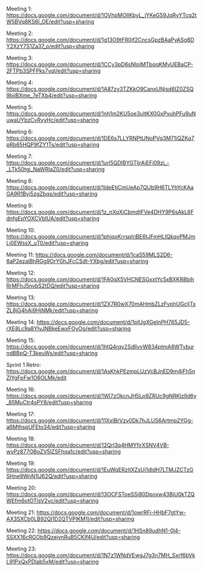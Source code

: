 Meeting 1: https://docs.google.com/document/d/1OVhpMOllKbyL_jYKeG59JqRyYTcq2tW5BVq8KS6l_OE/edit?usp=sharing

Meeting 2: https://docs.google.com/document/d/1g13O9tFR0jf2CncsGpzBAaPyASg8DY2XzY7S1Za37_o/edit?usp=sharing

Meeting 3: https://docs.google.com/document/d/1CCy3pD6sNIpIMTbqqKMvUEBaCP-2FTPb3SPFPks7vqI/edit?usp=sharing

Meeting 4: https://docs.google.com/document/d/1A87zy3TZKkO9CanxUNjsd6IZ0ZSQ9biiBXme_7eTXb4/edit?usp=sharing

Meeting 5: https://docs.google.com/document/d/1nh1m2KU5oe3ultKX0GxPvuhPFu9uNuwaUYbzCvRyyHc/edit?usp=sharing

Meeting 6: https://docs.google.com/document/d/1DE6s7LLYRNPtUNoPVq3M71iQZKq7pRb65HQP9fZY1Ts/edit?usp=sharing

Meeting 7: https://docs.google.com/document/d/1url5QDIBYGTljrAiEFi09zi_-_LTk50tgj_NaWRIaZ0/edit?usp=sharing

Meeting 8: https://docs.google.com/document/d/1IdeEtjCmUeAp7QUb9H6TLYhYcKAaGA9R1Byj5zgZbqs/edit?usp=sharing

Meeting 9: https://docs.google.com/document/d/1z_nXqXiCbmdtFVe4DHY9P6sAkL6FdnfgEpYOXCVbIUA/edit?usp=sharing

Meeting 10: https://docs.google.com/document/d/1phiqxKrrsplriBE6tJFmHLIQkqvPMJmLj0EWssX_uT0/edit?usp=sharing

Meeting 11: https://docs.google.com/document/d/1caS59MLS2D6-6aP2ezalBhRGg9OrYGhJFcCSdt-YXbg/edit?usp=sharing

Meeting 12: https://docs.google.com/document/d/1FA0qX5VHCNESGxxtYc5xBXKR8bihRrMFhJ5nvbS2tDQ/edit?usp=sharing

Meeting 13: https://docs.google.com/document/d/1ZX7R0wX70mAHmbZLzFvphUGcljTxZL8jG4hAi9HjNMk/edit?usp=sharing

Meeting 14: https://docs.google.com/document/d/1plUgXGeInPH765JD5-rXE8Lc9a8YlyJNBkeEwxFOyOg/edit?usp=sharing

Meeting 15: https://docs.google.com/document/d/1htQ4rqy2SdlIvvW834ptmA8WTyburndBBpQ-T3keuWs/edit?usp=sharing

Sprint 1 Retro: https://docs.google.com/document/d/1AsKhkPEzmpLUzVcBJnED9m4jFh5nZlYgFpFw1O6OLMk/edit

Meeting 16: https://docs.google.com/document/d/1Wl7zOkcnJH5Lp9ZRUc9gNRKlzIId6y_85MuCtr4sPY8/edit?usp=sharing

Meeting 17: https://docs.google.com/document/d/11XxIBrVzv0Dk7hJLUS6Artmp2YGg-a6MthspUFEto34/edit?usp=sharing

Meeting 18: https://docs.google.com/document/d/12Qrl3q4HMYfjrXSNV4VB-wvPz877OBoZV5lZSFhqa1c/edit?usp=sharing

Meeting 19: https://docs.google.com/document/d/1EuWqERzltXZsUj1dldH7LTMJZCTzGSHne9WnN1lJ62Q/edit?usp=sharing

Meeting 20: https://docs.google.com/document/d/13OCFSToeSSj80Dpoxw43BjU0kTZQWEfm6otOTlsV2vc/edit?usp=sharing

Meeting 21: https://docs.google.com/document/d/1owrRFi-HHbF7gtYw-AX3SXCb0LB92Ql1D2QTVPlKM1I/edit?usp=sharing

Meeting 22: https://docs.google.com/document/d/1HSn89udhN1-0l4-SSXX16cRGOb9QzejynRuB5CKIf4U/edit?usp=sharing

Meeting 23: https://docs.google.com/document/d/1N7z1WNdVEwgJ7g3n7MH_Sxrf6bVkL91PxQxPDlab5xM/edit?usp=sharing
